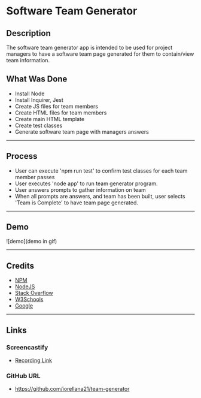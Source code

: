 # Software Team Generator
## Description
The software team generator app is intended to be used for project managers to have a software team page generated for them to contain/view team information.
## What Was Done
* Install Node
* Install Inquirer, Jest
* Create JS files for team members
* Create HTML files for team members
* Create main HTML template
* Create test classes
* Generate software team page with managers answers
---
## Process
* User can execute 'npm run test' to confirm test classes for each team member passes
* User executes 'node app' to run team generator program.
* User answers prompts to gather information on team
* When all prompts are answers, and team has been built, user selects 'Team is Complete' to have team page generated.
---
## Demo
![demo](demo in gif)

---
## Credits
* [NPM](https://www.npmjs.com/)
* [NodeJS](https://nodejs.org/en/docs/)
* [Stack Overflow](https://stackoverflow.com/)
* [W3Schools](https://www.w3schools.com/)
* [Google](https://www.google.com/)
---
## Links
### Screencastify
* [Recording Link](https://drive.google.com/file/d/1PBsAG62VLkBu9p1D0MEYxbilPe30-Gks/view)
### GitHub URL
* https://github.com/iorellana21/team-generator